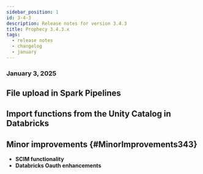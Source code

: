 ```yaml
---
sidebar_position: 1
id: 3-4-3
description: Release notes for version 3.4.3
title: Prophecy 3.4.3.x
tags:
  - release notes
  - changelog
  - january
---
```


<h3><span class="badge">January 3, 2025</span></h3>

## File upload in Spark Pipelines

## Import functions from the Unity Catalog in Databricks

## Minor improvements {#MinorImprovements343}

- **SCIM functionality**
- **Databricks Oauth enhancements**
